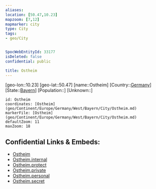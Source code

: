 ```yaml
---
aliases: 
location: [50.47,10.23]
mapzoom: [7,12] 
mapmarker: city 
type: City
tags:
- geo/City


SpocWebEntityId: 33177
isDeleted: false
confidential: public

title: Ostheim
---
```

[geo-lon::10.23]
[geo-lat::50.47]
[name::Ostheim]
[Country::[Germany](geo/Continent/Europe/Germany.md)]
[State::[Bayern](geo/Continent/Europe/Germany/West/Bayern.md)]
[Population::]
[Unknown::]


```leaflet
id: Ostheim
coordinates: [Ostheim](geo/Continent/Europe/Germany/West/Bayern/City/Ostheim.md)
markerFile: [Ostheim](geo/Continent/Europe/Germany/West/Bayern/City/Ostheim.md)
defaultZoom: 11 
maxZoom: 18
```


## Confidential Links & Embeds: 
- [Ostheim](../../../../../../../../_public/geo/Continent/Europe/Germany/West/Bayern/City/Ostheim.md) 
- [Ostheim.internal](../../../../../../../../_internal/geo/Continent/Europe/Germany/West/Bayern/City/Ostheim.internal.md) 
- [Ostheim.protect](../../../../../../../../_protect/geo/Continent/Europe/Germany/West/Bayern/City/Ostheim.protect.md) 
- [Ostheim.private](../../../../../../../../_private/geo/Continent/Europe/Germany/West/Bayern/City/Ostheim.private.md) 
- [Ostheim.personal](../../../../../../../../_personal/geo/Continent/Europe/Germany/West/Bayern/City/Ostheim.personal.md) 
- [Ostheim.secret](../../../../../../../../_secret/geo/Continent/Europe/Germany/West/Bayern/City/Ostheim.secret.md) 
